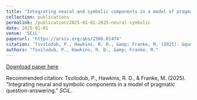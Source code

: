 ```yaml
---
title: "Integrating neural and symbolic components in a model of pragmatic question-answering"
collection: publications
permalink: /publication/2025-01-01-2025-neural-symbolic
date: 2025-01-01
venue: 'SCiL'
paperurl: 'https://arxiv.org/abs/2506.01474'
citation: 'Tsvilodub, P., Hawkins, R. D., &amp; Franke, M. (2025). &quot;Integrating neural and symbolic components in a model of pragmatic question-answering.&quot; <i>SCiL</i>.'
authors: "Tsvilodub, P., Hawkins, R. D., &amp; Franke, M."
---
```


<a href='https://arxiv.org/abs/2506.01474'>Download paper here</a>

Recommended citation: Tsvilodub, P., Hawkins, R. D., & Franke, M. (2025). "Integrating neural and symbolic components in a model of pragmatic question-answering." <i>SCiL</i>.